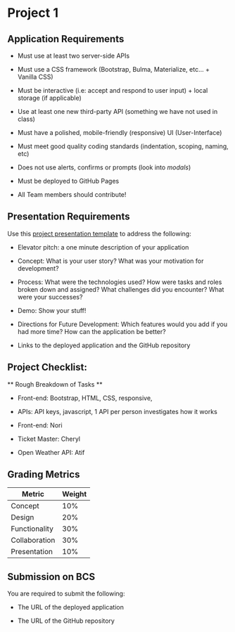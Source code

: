 # Project 1

## Application Requirements

* Must use at least two server-side APIs

* Must use a CSS framework (Bootstrap, Bulma, Materialize, etc... + Vanilla CSS)

* Must be interactive (i.e: accept and respond to user input) + local storage (if applicable)

* Use at least one new third-party API (something we have not used in class)

* Must have a polished, mobile-friendly (responsive) UI (User-Interface)

* Must meet good quality coding standards (indentation, scoping, naming, etc)

* Does not use alerts, confirms or prompts (look into _modals_)

* Must be deployed to GitHub Pages

* All Team members should contribute!


## Presentation Requirements

Use this [project presentation template](https://docs.google.com/presentation/d/1_u8TKy5zW5UlrVQVnyDEZ0unGI2tjQPDEpA0FNuBKAw/edit?usp=sharing) to address the following: 

* Elevator pitch: a one minute description of your application

* Concept: What is your user story? What was your motivation for development?

* Process: What were the technologies used? How were tasks and roles broken down and assigned? What challenges did you encounter? What were your successes?

* Demo: Show your stuff!

* Directions for Future Development: Which features would you add if you had more time? How can the application be better?

* Links to the deployed application and the GitHub repository

## Project Checklist:
** Rough Breakdown of Tasks **

- Front-end: Bootstrap, HTML, CSS, responsive, 
- APIs: API keys, javascript, 1 API per person investigates how it works

- Front-end:  Nori
- Ticket Master: Cheryl
- Open Weather API: Atif









## Grading Metrics 

| Metric        | Weight | 
| ---           | ---    |
| Concept       | 10%    |
| Design        | 20%    |
| Functionality | 30%    |
| Collaboration | 30%    |
| Presentation  | 10%    |


## Submission on BCS

You are required to submit the following:

* The URL of the deployed application

* The URL of the GitHub repository
